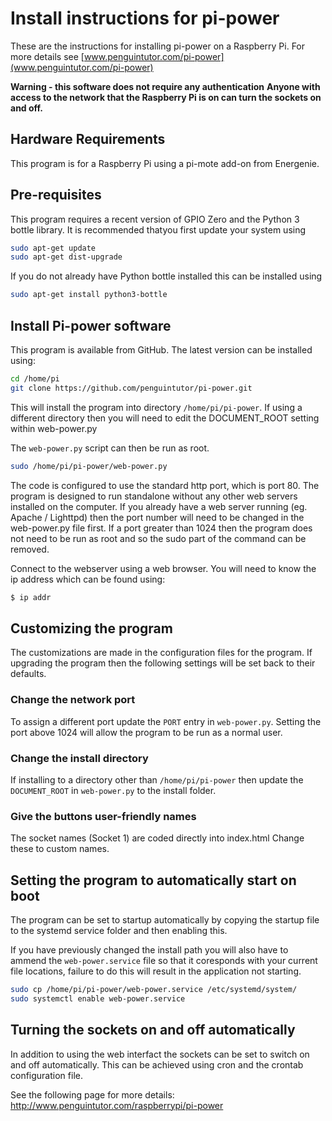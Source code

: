 # Install instructions for pi-power


These are the instructions for installing pi-power on a Raspberry Pi.
For more details see [www.penguintutor.com/pi-power](www.penguintutor.com/pi-power)

__Warning - this software does not require any authentication__
**Anyone with access to the network that the Raspberry Pi is on can turn the sockets on and off.**

## Hardware Requirements

This program is for a Raspberry Pi using a pi-mote add-on from Energenie.


## Pre-requisites

This program requires a recent version of GPIO Zero and the Python 3 bottle library. It is recommended thatyou first update your system using

```bash
sudo apt-get update
sudo apt-get dist-upgrade
```

If you do not already have Python bottle installed this can be installed using

```bash
sudo apt-get install python3-bottle
```

## Install Pi-power software

This program is available from GitHub. The latest version can be installed using:

```bash
cd /home/pi
git clone https://github.com/penguintutor/pi-power.git
```

This will install the program into directory `/home/pi/pi-power`. If using a different directory then you will need to edit the DOCUMENT_ROOT setting within web-power.py


The `web-power.py` script can then be run as root.

```bash
sudo /home/pi/pi-power/web-power.py
```

The code is configured to use the standard http port, which is port 80. 
The program is designed to run standalone without any other web servers installed on the computer. If you already have a web server running (eg. Apache / Lighttpd) then the port number will need to be changed in the web-power.py file first. If a port greater than 1024 then the program does not need to be run as root and so the sudo part of the command can be removed.

Connect to the webserver using a web browser. You will need to know the ip address which can be found using:

```bash
$ ip addr
```

## Customizing the program
The customizations are made in the configuration files for the program. If upgrading the program then the following settings will be set back to their defaults. 

### Change the network port
To assign a different port update the `PORT` entry in `web-power.py`. Setting the port above 1024 will allow the program to be run as a normal user. 

### Change the install directory
If installing to a directory other than `/home/pi/pi-power` then update the `DOCUMENT_ROOT` in `web-power.py` to the install folder.

### Give the buttons user-friendly names
The socket names (Socket 1) are coded directly into index.html
Change these to custom names.

## Setting the program to automatically start on boot

The program can be set to startup automatically by copying the startup file to the systemd service folder and then enabling this.

If you have previously changed the install path you will also have to ammend the `web-power.service` file so that it coresponds with your current file locations, failure to do this will result in the application not starting.

```bash
sudo cp /home/pi/pi-power/web-power.service /etc/systemd/system/
sudo systemctl enable web-power.service
```

## Turning the sockets on and off automatically

In addition to using the web interfact the sockets can be set to switch on and off automatically. This can be achieved using cron and the crontab configuration file. 

See the following page for more details:
http://www.penguintutor.com/raspberrypi/pi-power 

